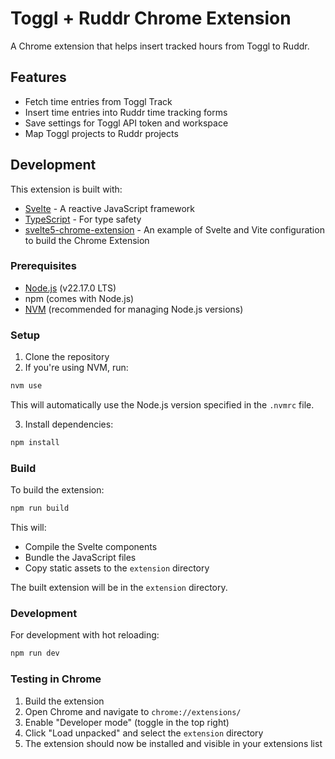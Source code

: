 # Toggl + Ruddr Chrome Extension

A Chrome extension that helps insert tracked hours from Toggl to Ruddr.

## Features

- Fetch time entries from Toggl Track
- Insert time entries into Ruddr time tracking forms
- Save settings for Toggl API token and workspace
- Map Toggl projects to Ruddr projects

## Development

This extension is built with:

- [Svelte](https://svelte.dev/) - A reactive JavaScript framework
- [TypeScript](https://www.typescriptlang.org/) - For type safety
- [svelte5-chrome-extension](https://github.com/trentbrew/svelte5-chrome-extension) - An example of Svelte and Vite configuration to build the Chrome Extension

### Prerequisites

- [Node.js](https://nodejs.org/) (v22.17.0 LTS)
- npm (comes with Node.js)
- [NVM](https://github.com/nvm-sh/nvm) (recommended for managing Node.js versions)

### Setup

1. Clone the repository
2. If you're using NVM, run:

```bash
nvm use
```

This will automatically use the Node.js version specified in the `.nvmrc` file.

3. Install dependencies:

```bash
npm install
```

### Build

To build the extension:

```bash
npm run build
```

This will:
- Compile the Svelte components
- Bundle the JavaScript files
- Copy static assets to the `extension` directory

The built extension will be in the `extension` directory.

### Development

For development with hot reloading:

```bash
npm run dev
```

### Testing in Chrome

1. Build the extension
2. Open Chrome and navigate to `chrome://extensions/`
3. Enable "Developer mode" (toggle in the top right)
4. Click "Load unpacked" and select the `extension` directory
5. The extension should now be installed and visible in your extensions list
